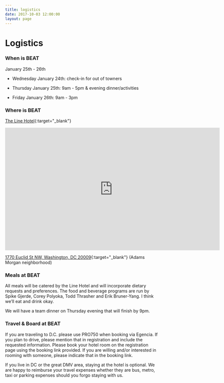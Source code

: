 ```yaml
---
title: logistics
date: 2017-10-03 12:00:00
layout: page
---
```


# Logistics
### When is BEAT
January 25th - 26th

* Wednesday January 24th: check-in for out of towners

* Thursday January 25th: 9am - 5pm & evening dinner/activities

* Friday January 26th: 9am - 3pm

### Where is BEAT
[The Line Hotel](https://www.thelinehotel.com/dc/){:target="_blank"}

<div class="google-maps">
  <iframe src="https://www.google.com/maps/embed?pb=!1m18!1m12!1m3!1d3104.050122470822!2d-77.04426518435359!3d38.92283185304902!2m3!1f0!2f0!3f0!3m2!1i1024!2i768!4f13.1!3m3!1m2!1s0x89b7b7d9797ec33b%3A0xa1ebb97abd1f0ad9!2s1770+Euclid+St+NW%2C+Washington%2C+DC+20009!5e0!3m2!1sen!2sus!4v1507570145880" width="700" height="400" frameborder="0" style="border:0" allowfullscreen></iframe>
</div>

[1770 Euclid St NW,
Washington, DC 20009](https://www.google.com/maps?ll=38.922828,-77.042076&z=16&t=m&hl=en-US&gl=US&mapclient=embed&q=1770+Euclid+St+NW+Washington,+DC+20009){:target="_blank"}
(Adams Morgan neighborhood)

### Meals at BEAT
All meals will be catered by the Line Hotel and will incorporate dietary requests and preferences. The food and beverage programs are run by Spike Gjerde, Corey Polyoka, Todd Thrasher and  Erik Bruner-Yang. I think we’ll eat and drink okay.

We will have a team dinner on Thursday evening that will finish by 9pm.

### Travel & Board at BEAT
If you are traveling to D.C. please use PRO750 when booking via Egencia.
If you plan to drive, please mention that in registration and include the requested information.
Please book your hotel room on the registration page using the booking link provided. If you are willing and/or interested in rooming with someone, please indicate that in the booking link.

If you live in DC or the great DMV area, staying at the hotel is optional. We are happy to reimburse your travel expenses whether they are bus, metro, taxi or parking expenses should you forgo staying with us.

<break></break>

